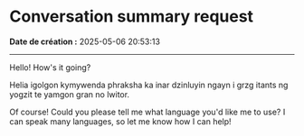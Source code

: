 # Conversation summary request

**Date de création :** 2025-05-06 20:53:13

---





Hello! How's it going?

Helia igolgon kymywenda phraksha ka inar dzinluyin ngayn i grzg itants ng yogzit te yamgon gran no lwitor.

Of course! Could you please tell me what language you'd like me to use? I can speak many languages, so let me know how I can help!